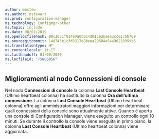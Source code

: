 ```yaml
---
author: mestew
ms.author: mstewart
ms.prod: configuration-manager
ms.technology: configmgr-other
ms.topic: include
ms.date: 08/02/2019
ms.openlocfilehash: 89c2051f81400a0b6c4d01ce2baea3cc017bb769
ms.sourcegitcommit: 148745e1c3d9817d8beea20684a54436210959c6
ms.translationtype: HT
ms.contentlocale: it-IT
ms.lasthandoff: 01/09/2020
ms.locfileid: "75806056"
---
```

## <a name="improvements-to-console-connections-node"></a>Miglioramenti al nodo Connessioni di console
<!--4923997, 4951240 -->
Nel nodo **Connessioni di console** la colonna **Last Console Heartbeat** (Ultimo heartbeat colonna) ha sostituito la colonna **Ora dell'ultima connessione**. La colonna **Last Console Heartbeat** (Ultimo heartbeat colonna) offre agli amministratori maggiori informazioni per determinare quali connessioni della console sono attualmente attive. Quando è aperta una console di Configuration Manager, viene eseguito un controllo ogni 10 minuti. Se durante il controllo la console viene eseguita in primo piano, la colonna **Last Console Heartbeat** (Ultimo heartbeat colonna) viene aggiornata.